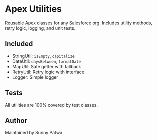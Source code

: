 # Apex Utilities

Reusable Apex classes for any Salesforce org. Includes utility methods, retry logic, logging, and unit tests.

## Included

- StringUtil: `isEmpty`, `capitalize`
- DateUtil: `daysBetween`, `formatDate`
- MapUtil: Safe getter with fallback
- RetryUtil: Retry logic with interface
- Logger: Simple logger

## Tests

All utilities are 100% covered by test classes.

## Author

Maintained by Sunny Patwa
